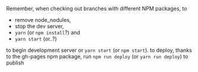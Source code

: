
Remember, when checking out branches with different NPM packages, to
- remove node_nodules,
- stop the dev server,
- `yarn` (or `npm install`?) and
- `yarn start` (or..?)

to begin development server or `yarn start` (or `npm start`).
to deploy, thanks to the gh-pages npm package, run `npm run deploy` (or `yarn run deploy`) to publish
